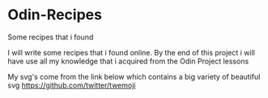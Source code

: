 # Odin-Recipes
Some recipes that i found

I will write some recipes that i found online. By the end of this project i will have use all my knowledge that i acquired from the Odin Project lessons

My svg's come from the link below which contains a big variety of beautiful svg 
https://github.com/twitter/twemoji 
